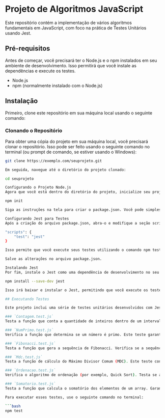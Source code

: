 # Projeto de Algoritmos JavaScript

Este repositório contém a implementação de vários algoritmos fundamentais em JavaScript, com foco na prática de Testes Unitários usando Jest.

## Pré-requisitos

Antes de começar, você precisará ter o Node.js e o npm instalados em seu ambiente de desenvolvimento. Isso permitirá que você instale as dependências e execute os testes.

- Node.js
- npm (normalmente instalado com o Node.js)

## Instalação

Primeiro, clone este repositório em sua máquina local usando o seguinte comando:

### Clonando o Repositório

Para obter uma cópia do projeto em sua máquina local, você precisará clonar o repositório. Isso pode ser feito usando o seguinte comando no terminal (ou prompt de comando, se estiver usando o Windows):

```bash
git clone https://exemplo.com/seuprojeto.git

Em seguida, navegue até o diretório do projeto clonado:

cd seuprojeto

Configurando o Projeto Node.js
Agora que você está dentro do diretório do projeto, inicialize seu projeto Node.js. Isso criará um arquivo package.json no seu projeto, que é usado para gerenciar as dependências do projeto:

npm init

Siga as instruções na tela para criar o package.json. Você pode simplesmente pressionar Enter para aceitar as configurações padrão se desejar.

Configurando Jest para Testes
Após a criação do arquivo package.json, abra-o e modifique a seção scripts para configurar o Jest como seu framework de teste:

"scripts": {
    "test": "jest"
}

Isso permite que você execute seus testes utilizando o comando npm test, que por sua vez chamará o Jest.

Salve as alterações no arquivo package.json.

Instalando Jest
Por fim, instale o Jest como uma dependência de desenvolvimento no seu projeto:

npm install --save-dev jest

Isso irá baixar e instalar o Jest, permitindo que você execute os testes unitários escritos para o seu projeto.

## Executando Testes

Este projeto inclui uma série de testes unitários desenvolvidos com Jest para validar a lógica dos algoritmos implementados. Abaixo estão os detalhes sobre cada arquivo de teste e as funções que eles testam:

### `Contagem.test.js`
Testa a função que conta a quantidade de inteiros dentro de um intervalo específico em um array. Verifica se a função conta corretamente os números que estão dentro dos limites definidos e são inteiros.

### `NumPrimo.test.js`
Verifica a função que determina se um número é primo. Este teste garante que a função identifique corretamente números primos e não primos.

### `Fibonacci.test.js`
Testa a função que gera a sequência de Fibonacci. Verifica se a sequência é gerada corretamente para um determinado número de termos.

### `Mdc.test.js`
Testa a função de cálculo do Máximo Divisor Comum (MDC). Este teste confirma se a função calcula corretamente o MDC para pares de números.

### `Ordenacao.test.js`
Verifica o algoritmo de ordenação (por exemplo, Quick Sort). Testa se a função consegue ordenar corretamente uma variedade de arrays, incluindo arrays com números negativos e positivos.

### `Somatorio.test.js`
Testa a função que calcula o somatório dos elementos de um array. Garante que a função some corretamente todos os elementos, independentemente de serem positivos ou negativos.

Para executar esses testes, use o seguinte comando no terminal:

```bash
npm test




